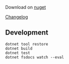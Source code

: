 Download on [nuget](https://www.nuget.org/packages/FSharp.Data.Fred/)

[Changelog](https://github.com/nhirschey/FSharp.Data.Fred/blob/main/src/FSharp.Data.Fred/CHANGELOG.md)

## Development

```
dotnet tool restore
dotnet build
dotnet test
dotnet fsdocs watch --eval
```